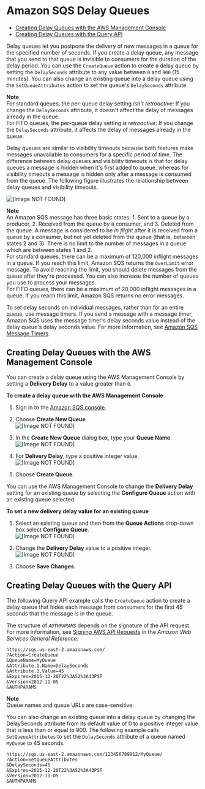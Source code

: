 # Amazon SQS Delay Queues<a name="sqs-delay-queues"></a>


+ [Creating Delay Queues with the AWS Management Console](#sqs-delay-queues-console)
+ [Creating Delay Queues with the Query API](#sqs-delay-queues-query-api)

Delay queues let you postpone the delivery of new messages in a queue for the specified number of seconds\. If you create a delay queue, any message that you send to that queue is invisible to consumers for the duration of the delay period\. You can use the `CreateQueue` action to create a delay queue by setting the `DelaySeconds` attribute to any value between `0` and `900` \(15 minutes\)\. You can also change an existing queue into a delay queue using the `SetQueueAttributes` action to set the queue's `DelaySeconds` attribute\.

**Note**  
For standard queues, the per\-queue delay setting *isn't retroactive*: If you change the `DelaySeconds` attribute, it doesn't affect the delay of messages already in the queue\.  
For FIFO queues, the per\-queue delay setting *is retroactive*: If you change the `DelaySeconds` attribute, it affects the delay of messages already in the queue\.

Delay queues are similar to visibility timeouts because both features make messages unavailable to consumers for a specific period of time\. The difference between delay queues and visibility timeouts is that for delay queues a message is hidden when it's first added to queue, whereas for visibility timeouts a message is hidden only after a message is consumed from the queue\. The following figure illustrates the relationship between delay queues and visibility timeouts\. 

![\[Image NOT FOUND\]](http://docs.aws.amazon.com/AWSSimpleQueueService/latest/SQSDeveloperGuide/images/Delay_Queues.png)

**Note**  
An Amazon SQS message has three basic states: 1\. Sent to a queue by a producer, 2\. Received from the queue by a consumer, and 3\. Deleted from the queue\. A message is considered to be *in flight* after it is received from a queue by a consumer, but not yet deleted from the queue \(that is, between states 2 and 3\)\. There is no limit to the number of messages in a queue which are between states 1 and 2\.  
For standard queues, there can be a maximum of 120,000 inflight messages in a queue\. If you reach this limit, Amazon SQS returns the `OverLimit` error message\. To avoid reaching the limit, you should delete messages from the queue after they're processed\. You can also increase the number of queues you use to process your messages\.  
For FIFO queues, there can be a maximum of 20,000 inflight messages in a queue\. If you reach this limit, Amazon SQS returns no error messages\.

To set delay seconds on individual messages, rather than for an entire queue, use message timers\. If you send a message with a message timer, Amazon SQS uses the message timer's delay seconds value instead of the delay queue's delay seconds value\. For more information, see [Amazon SQS Message Timers](sqs-message-timers.md)\.

## Creating Delay Queues with the AWS Management Console<a name="sqs-delay-queues-console"></a>

You can create a delay queue using the AWS Management Console by setting a **Delivery Delay** to a value greater than `0`\.

**To create a delay queue with the AWS Management Console**

1. Sign in to the [Amazon SQS console](https://console.aws.amazon.com/sqs/)\.

1. Choose **Create New Queue**\.  
![\[Image NOT FOUND\]](http://docs.aws.amazon.com/AWSSimpleQueueService/latest/SQSDeveloperGuide/images/AWS_Console_Create_New_Queue.png)

1. In the **Create New Queue** dialog box, type your **Queue Name**\.   
![\[Image NOT FOUND\]](http://docs.aws.amazon.com/AWSSimpleQueueService/latest/SQSDeveloperGuide/images/AWS_Console_Create_New_Queue_Dialog.png)

1. For **Delivery Delay**, type a positive integer value\.  
![\[Image NOT FOUND\]](http://docs.aws.amazon.com/AWSSimpleQueueService/latest/SQSDeveloperGuide/images/AWS_Console_Create_New_Queue_Dialog_Delay.png)

1. Choose **Create Queue**\.

You can use the AWS Management Console to change the **Delivery Delay** setting for an existing queue by selecting the **Configure Queue** action with an existing queue selected\.

**To set a new delivery delay value for an existing queue**

1. Select an existing queue and then from the **Queue Actions** drop\-down box select **Configure Queue**\.  
![\[Image NOT FOUND\]](http://docs.aws.amazon.com/AWSSimpleQueueService/latest/SQSDeveloperGuide/images/sqs-tutorials-configure-queue.png)

1. Change the **Delivery Delay** value to a positive integer\.  
![\[Image NOT FOUND\]](http://docs.aws.amazon.com/AWSSimpleQueueService/latest/SQSDeveloperGuide/images/AWS_Console_Configure_Queue_Dialog_Delay.png)

1. Choose **Save Changes**\.

## Creating Delay Queues with the Query API<a name="sqs-delay-queues-query-api"></a>

The following Query API example calls the `CreateQueue` action to create a delay queue that hides each message from consumers for the first 45 seconds that the message is in the queue\.

The structure of *`AUTHPARAMS`* depends on the signature of the API request\. For more information, see [Signing AWS API Requests](http://docs.aws.amazon.com/general/latest/gr/signing_aws_api_requests.html) in the *Amazon Web Services General Reference*\.

```
https://sqs.us-east-2.amazonaws.com/
?Action=CreateQueue
&QueueName=MyQueue
&Attribute.1.Name=DelaySeconds
&Attribute.1.Value=45
&Expires=2015-12-20T22%3A52%3A43PST
&Version=2012-11-05
&AUTHPARAMS
```

**Note**  
Queue names and queue URLs are case\-sensitive\.

You can also change an existing queue into a delay queue by changing the DelaySeconds attribute from its default value of 0 to a positive integer value that is less than or equal to 900\. The following example calls `SetQueueAttributes` to set the `DelaySeconds` attribute of a queue named `MyQueue` to 45 seconds\.

```
https://sqs.us-east-2.amazonaws.com/123456789012/MyQueue/
?Action=SetQueueAttributes
&DelaySeconds=45
&Expires=2015-12-20T22%3A52%3A43PST
&Version=2012-11-05
&AUTHPARAMS
```